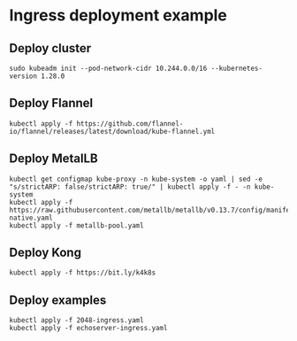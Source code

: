 # Ingress deployment example

## Deploy cluster
```
sudo kubeadm init --pod-network-cidr 10.244.0.0/16 --kubernetes-version 1.28.0
```
## Deploy Flannel
```
kubectl apply -f https://github.com/flannel-io/flannel/releases/latest/download/kube-flannel.yml
```
## Deploy MetalLB
```
kubectl get configmap kube-proxy -n kube-system -o yaml | sed -e "s/strictARP: false/strictARP: true/" | kubectl apply -f - -n kube-system
kubectl apply -f https://raw.githubusercontent.com/metallb/metallb/v0.13.7/config/manifests/metallb-native.yaml
kubectl apply -f metallb-pool.yaml
```
## Deploy Kong
```
kubectl apply -f https://bit.ly/k4k8s
```
## Deploy examples
```
kubectl apply -f 2048-ingress.yaml
kubectl apply -f echoserver-ingress.yaml
```
